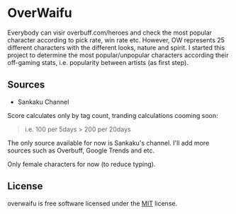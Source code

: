 # OverWaifu

Everybody can visir overbuff.com/heroes and check the most popular character
according to pick rate, win rate etc. However, OW represents 25 different
characters with the different looks, nature and spirit. I started this project
to determine the most popular/unpopular characters according their off-gaming
stats, i.e. popularity between artists (as first step).

## Sources

* Sankaku Channel

Score calculates only by tag count, tranding calculations cooming soon:

> i.e. 100 per 5days > 200 per 20days

The only source available for now is Sankaku's channel. I'll add more sources
such as Overbuff, Google Trends and etc.

Only female characters for now (to reduce typing).

## License

overwaifu is free software licensed under the [MIT](LICENSE) license.
